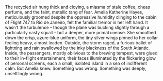 The recycled air hung thick and cloying, a miasma of stale coffee, cheap perfume, and the faint, metallic tang of fear.  Amelia Katherine Hayes, meticulously groomed despite the oppressive humidity clinging to the cabin of Flight 747 to Rio de Janeiro, felt the familiar tremor in her left hand. It wasn't the turbulence – though the plane was bucking slightly through a particularly nasty squall – but a deeper, more primal unease.  She smoothed down the crisp, azure-blue uniform, the tiny silver wings pinned to her collar feeling heavy, almost leaden. Outside, the storm raged, a furious ballet of lightning and rain swallowed by the inky blackness of the South Atlantic.  Inside, the passengers, mostly oblivious to the brewing tempest, were glued to their in-flight entertainment, their faces illuminated by the flickering glow of personal screens, each a small, isolated island in a sea of indifferent calm.  But Amelia knew.  Something was wrong.  Something was deeply, unsettlingly wrong.
